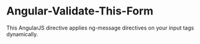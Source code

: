 # Angular-Validate-This-Form
This AngularJS directive applies ng-message directives on your input tags dynamically.
